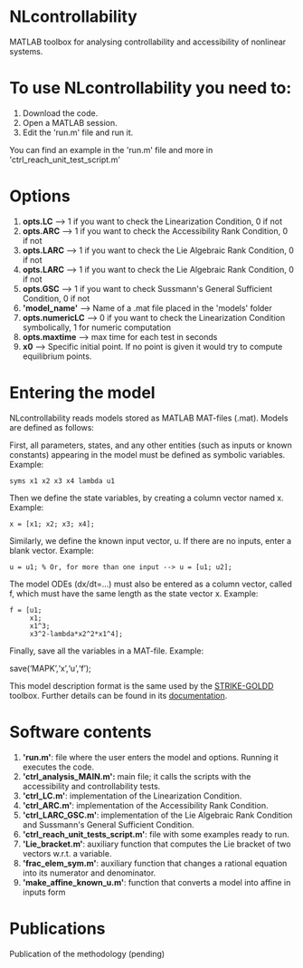 # NLcontrollability
  MATLAB toolbox for analysing controllability and accessibility of nonlinear systems.


# To use NLcontrollability you need to:
  1. Download the code.
  2. Open a MATLAB session.
  3. Edit the 'run.m' file and run it.

  You can find an example in the 'run.m' file and more in 'ctrl_reach_unit_test_script.m'
    

# Options
   1. **opts.LC**        --> 1 if you want to check the Linearization Condition, 0 if not
   2. **opts.ARC**       --> 1 if you want to check the Accessibility Rank Condition, 0 if not
   3. **opts.LARC**      --> 1 if you want to check the Lie Algebraic Rank Condition, 0 if not
   4. **opts.LARC**      --> 1 if you want to check the Lie Algebraic Rank Condition, 0 if not
   5. **opts.GSC**       --> 1 if you want to check Sussmann's General Sufficient Condition, 0 if not
   6. **'model_name'**   --> Name of a .mat file placed in the 'models' folder
   7. **opts.numericLC** --> 0 if you want to check the Linearization Condition symbolically, 1 for numeric computation
   8. **opts.maxtime**   --> max time for each test in seconds
   9. **x0**             --> Specific initial point. If no point is given it would try to compute equilibrium points.
      
               
# Entering the model
  NLcontrollability reads models stored as MATLAB MAT-files (.mat). Models are defined as follows:
  
  First, all parameters, states, and any other entities (such as inputs or known constants) appearing in the
  model must be defined as symbolic variables. Example:
  
	syms x1 x2 x3 x4 lambda u1
	
  Then we define the state variables, by creating a column vector named x. Example:
  
	x = [x1; x2; x3; x4];
	
  Similarly, we define the known input vector, u. If there are no inputs, enter a blank vector. Example:
  
	u = u1; % Or, for more than one input --> u = [u1; u2];
	
  The model ODEs (dx/dt=...) must also be entered as a column vector, called f, which must have the same
  length as the state vector x. Example:
  
	f = [u1;
	     x1;
	     x1^3;
	     x3^2-lambda*x2^2*x1^4];
		
  Finally, save all the variables in a MAT-file. Example:
  
  save(‘MAPK’,‘x’,‘u’,‘f’);
  

  This model description format is the same used by the [STRIKE-GOLDD](https://github.com/afvillaverde/strike-goldd) toolbox. 
  Further details can be found in its [documentation](https://github.com/afvillaverde/strike-goldd/blob/master/STRIKE-GOLDD/doc/STRIKE-GOLDD_manual.pdf).

  
# Software contents
  1. **'run.m'**: file where the user enters the model and options. Running it executes the code.
  2. **'ctrl_analysis_MAIN.m':** main file; it calls the scripts with the accessibility and controllability tests.
  3. **'ctrl_LC.m'**: implementation of the Linearization Condition.
  4. **'ctrl_ARC.m'**: implementation of the Accessibility Rank Condition.
  5. **'ctrl_LARC_GSC.m'**: implementation of the Lie Algebraic Rank Condition and Sussmann's General Sufficient Condition.
  6. **'ctrl_reach_unit_tests_script.m'**: file with some examples ready to run.
  7. **'Lie_bracket.m'**: auxiliary function that computes the Lie bracket of two vectors w.r.t. a variable.
  8. **'frac_elem_sym.m'**: auxiliary function that changes a rational equation into its numerator and denominator.
  9. **'make_affine_known_u.m'**: function that converts a model into affine in inputs form


# Publications
  Publication of the methodology (pending)
